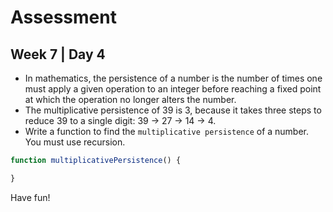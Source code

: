 # Assessment
## Week 7 | Day 4

- In mathematics, the persistence of a number is the number of times one must apply a given operation to an integer before reaching a fixed point at which the operation no longer alters the number.
- The multiplicative persistence of 39 is 3, because it takes three steps to reduce 39 to a single digit: 39 → 27 → 14 → 4.
- Write a function to find the `multiplicative persistence` of a number. You must use recursion.

```js
function multiplicativePersistence() {

}
```

Have fun!